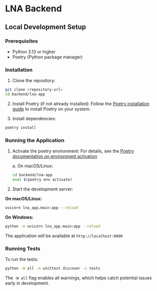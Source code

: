 # LNA Backend

## Local Development Setup

### Prerequisites

- Python 3.13 or higher
- Poetry (Python package manager)

### Installation

1. Clone the repository:

```bash
git clone <repository-url>
cd backend/lna-app
```

2. Install Poetry (if not already installed):
Follow the [Poetry installation guide](https://python-poetry.org/docs/#installation) to install Poetry on your system.

3. Install dependencies:
```bash
poetry install
```

### Running the Application

1. Activate the poetry environment:
For details, see the [Poetry documentation on environment activation](https://python-poetry.org/docs/managing-environments/#bash-csh-zsh)

   a. On macOS/Linux:
   ```bash
   cd backend/lna-app
   eval $(poetry env activate)
   ```

2. Start the development server:

**On macOS/Linux:**
```bash
uvicorn lna_app.main:app --reload
```

**On Windows:**
```bash
python -m uvicorn lna_app.main:app --reload
```

The application will be available at `http://localhost:8000`

### Running Tests

To run the tests:
```bash
python -W all -m unittest discover -v tests
```

The `-W all` flag enables all warnings, which helps catch potential issues early in development.
